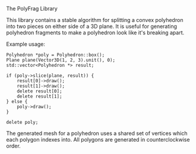 The PolyFrag Library

This library contains a stable algorithm for splitting a convex polyhedron
into two pieces on either side of a 3D plane.  It is useful for generating
polyhedron fragments to make a polyhedron look like it's breaking apart.

Example usage:

    Polyhedron *poly = Polyhedron::box();
    Plane plane(Vector3D(1, 2, 3).unit(), 0);
    std::vector<Polyhedron *> result;

    if (poly->slice(plane, result)) {
        result[0]->draw();
        result[1]->draw();
        delete result[0];
        delete result[1];
    } else {
        poly->draw();
    }

    delete poly;

The generated mesh for a polyhedron uses a shared set of vertices which each
polygon indexes into.  All polygons are generated in counterclockwise order.
